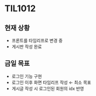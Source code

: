 # TIL1012

## 현재 상황

- 프론트를 타임리프로 변경 중
- 게시판 작성 완료

## 금일 목표

- 로그인 기능 구현
- 로그인 이후 화면 타임리프 작성 ← 최소 목표
- 게시글 작성 시 로그인된 회원의 idx 반영
